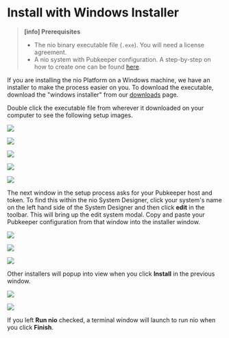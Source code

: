 # Install with Windows Installer

>**[info] Prerequisites**
>
>* The nio binary executable file (`.exe`). You will need a license agreement.
>* A nio system with Pubkeeper configuration. A step-by-step on how to create one can be found [here](/running-nio/in-the-cloud.html).

If you are installing the nio Platform on a Windows machine, we have an installer to make the process easier on you. To download the executable, download the "windows installer" from our [downloads](https://app.n.io/binaries/download) page.

Double click the executable file from wherever it downloaded on your computer to see the following setup images.

![](/img/installer/windows1.png)

![](/img/installer/windows2.png)

![](/img/installer/windows3.png)

![](/img/installer/windows4.png)

![](/img/installer/windows5.png)

The next window in the setup process asks for your Pubkeeper host and token. To find this within the nio System Designer, click your system's name on the left hand side of the System Designer and then click **edit** in the toolbar. This will bring up the edit system modal. Copy and paste your Pubkeeper configuration from that window into the installer window.

![](/img/installer/windows6.png)

![](/img/installer/windows7.png)

![](/img/installer/windows8.png)

Other installers will popup into view when you click **Install** in the previous window.

![](/img/installer/windows9.png)

![](/img/installer/windows10.png)

If you left **Run nio** checked, a terminal window will launch to run nio when you click **Finish**.
